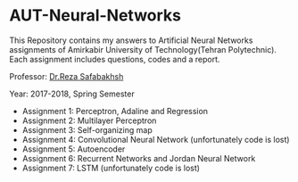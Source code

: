 # AUT-Neural-Networks
This Repository contains my answers to Artificial Neural Networks assignments of Amirkabir University of Technology(Tehran Polytechnic). Each assignment includes questions, codes and a report.

Professor: [Dr.Reza Safabakhsh](https://old.aut.ac.ir/official/main.asp?uid=safa)

Year: 2017-2018, Spring Semester

- Assignment 1: Perceptron, Adaline and Regression
- Assignment 2: Multilayer Perceptron
- Assignment 3: Self-organizing map
- Assignment 4: Convolutional Neural Network (unfortunately code is lost)
- Assignment 5: Autoencoder
- Assignment 6: Recurrent Networks and Jordan Neural Network
- Assignment 7: LSTM (unfortunately code is lost)
